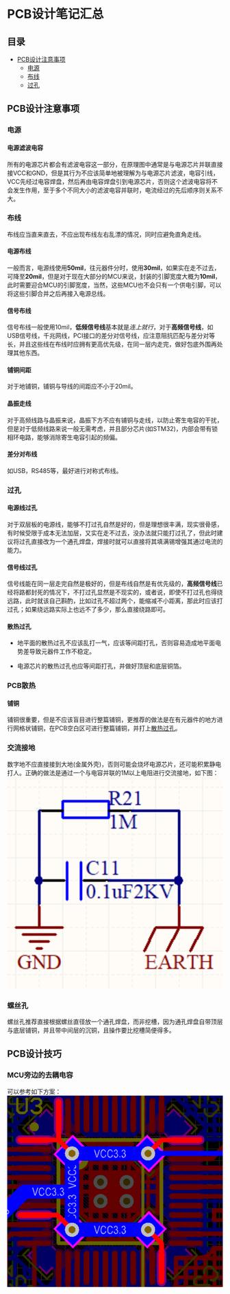 # PCB设计笔记汇总

## 目录
- [PCB设计注意事项](#PCB设计注意事项)
   - [电源](#电源)
    - [布线](#布线)
    - [过孔](#过孔)

## PCB设计注意事项

### 电源

#### 电源滤波电容  
所有的电源芯片都会有滤波电容这一部分，在原理图中通常是与电源芯片并联直接接VCC和GND，但是其行为不应该简单地被理解为与电源芯片滤波，电容引线，VCC先经过电容焊盘，然后再由电容焊盘引到电源芯片，否则这个滤波电容将不会发生作用，至于多个不同大小的滤波电容并联时，电流经过的先后顺序则关系不大。

### 布线

布线应当直来直去，不应出现布线左右乱漂的情况，同时应避免直角走线。

#### 电源布线  
一般而言，电源线使用**50mil**，往元器件分时，使用**30mil**，如果实在走不过去，可降至**20mil**，但是对于现在大部分的MCU来说，封装的引脚宽度大概为**10mil**，此时需要迎合MCU的引脚宽度，当然，这些MCU也不会只有一个供电引脚，可以将这些引脚合并之后再接入电源总线。

#### 信号布线  
信号布线一般使用10mil，**低频信号线**基本就是*连上就行*，对于**高频信号线**，如USB信号线，千兆网线，PCI接口的差分对信号线，应注意阻抗匹配与差分对等长，并且这些线在布线时应拥有更高优先级，在同一层内走完，做好包底外围再处理其他东西。

#### 铺铜间距  
对于地铺铜，铺铜与导线的间距应不小于20mil。

#### 晶振走线
对于高频线路与晶振来说，晶振下方不应有铺铜与走线，以防止寄生电容的干扰，但是对于低频线路来说一般无需考虑，并且部分芯片(如STM32)，内部会带有锁相环电路，能够消除寄生电容引起的频偏。

#### 差分对布线
如USB，RS485等，最好进行对称式布线。

### 过孔

#### 电源线过孔  
对于双层板的电源线，能够不打过孔自然是好的，但是理想很丰满，现实很骨感，有时候受限于成本无法加层，又实在走不过去，没办法就只能打过孔了，但此时建议将过孔直接改为一个通孔焊盘，焊接时就可以直接将其填满锡增强其通过电流的能力。

#### 信号线过孔  
信号线能在同一层走完自然是极好的，但是布线自然是有优先级的，**高频信号线**已经将路都封死的情况下，不打过孔显然是不现实的，或者说，即使不打过孔也得绕远路，此时就该自己斟酌，比如过孔不超过两个，能缩减不小距离，那此时应该打过孔；如果绕远路实际上也远不了多少，那么直接绕路即可。

#### 散热过孔
- 地平面的散热过孔不应该乱打一气，应该等间距打孔，否则容易造成地平面电势差导致元器件工作不稳定。

- 电源芯片的散热过孔也应等间距打孔，并做好顶层和底层铜箔。

### PCB散热

#### 铺铜  
铺铜很重要，但是不应该盲目进行整篇铺铜，更推荐的做法是在有元器件的地方进行网格状铺铜，在PCB空白区可进行整篇铺铜，并打上[散热过孔](#散热过孔)。

### 交流接地
数字地不应直接接到大地(金属外壳)，否则可能会烧坏电源芯片，还可能积累静电打人。正确的做法是通过一个与电容并联的1M以上电阻进行交流接地，如下图：![earthing](./earthing.png)

### 螺丝孔
螺丝孔推荐直接根据螺丝直径放一个通孔焊盘，而非挖槽，因为通孔焊盘自带顶层与底层铺铜，并且带中间层的沉铜，且操作要比挖槽简便得多。

## PCB设计技巧
### MCU旁边的去耦电容
可以参考如下方案：
![MCU去耦电容方案参考](./mcu_capacitor.png)